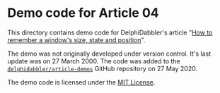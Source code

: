 # Demo code for Article 04

This directory contains demo code for DelphiDabbler's article "[How to remember a window's size, state and position](https://delphidabbler.com/articles/4)".

The demo was not originally developed under version control. It's last update was on 27 March 2000. The code was added to the [`delphidabbler/article-demos`](https://github.com/delphidabbler/article-demos) GitHub repository on 27 May 2020.

The demo code is licensed under the [MIT License](https://github.com/delphidabbler/article-demos/blob/master/LICENSE.md).
